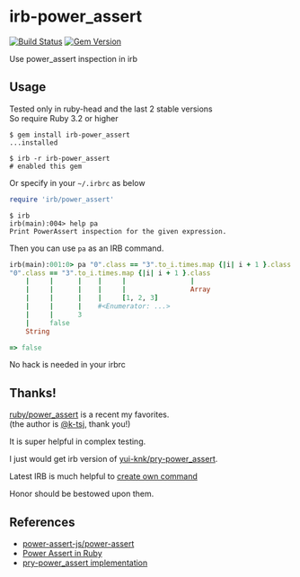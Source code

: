 # irb-power_assert

[![Build Status](https://github.com/kachick/irb-power_assert/actions/workflows/ci-ruby.yml/badge.svg?branch=main)](https://github.com/kachick/irb-power_assert/actions/workflows/ci-ruby.yml?query=branch%3Amain+)
[![Gem Version](https://badge.fury.io/rb/irb-power_assert.svg)](http://badge.fury.io/rb/irb-power_assert)

Use power_assert inspection in irb

## Usage

Tested only in ruby-head and the last 2 stable versions\
So require Ruby 3.2 or higher

```console
$ gem install irb-power_assert
...installed
```

```console
$ irb -r irb-power_assert
# enabled this gem
```

Or specify in your `~/.irbrc` as below

```ruby
require 'irb/power_assert'
```

```console
$ irb
irb(main):004> help pa
Print PowerAssert inspection for the given expression.
```

Then you can use `pa` as an IRB command.

```ruby
irb(main):001:0> pa "0".class == "3".to_i.times.map {|i| i + 1 }.class
"0".class == "3".to_i.times.map {|i| i + 1 }.class
    |     |      |    |     |                |
    |     |      |    |     |                Array
    |     |      |    |     [1, 2, 3]
    |     |      |    #<Enumerator: ...>
    |     |      3
    |     false
    String

=> false
```

No hack is needed in your irbrc

## Thanks!

[ruby/power_assert](https://github.com/ruby/power_assert) is a recent my favorites.\
(the author is [@k-tsj](https://github.com/k-tsj), thank you!)

It is super helpful in complex testing.

I just would get irb version of
[yui-knk/pry-power_assert](https://github.com/yui-knk/pry-power_assert).

Latest IRB is much helpful to [create own command](https://github.com/ruby/irb/pull/886)

Honor should be bestowed upon them.

## References

- [power-assert-js/power-assert](https://github.com/power-assert-js/power-assert)
- [Power Assert in Ruby](https://speakerdeck.com/k_tsj/power-assert-in-ruby)
- [pry-power_assert implementation](https://github.com/yui-knk/pry-power_assert/blob/2d10ee3df8efaf9c448f31d51bff8033a1792739/lib/pry-power_assert.rb#L26-L35)
